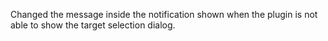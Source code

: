 Changed the message inside the notification shown when the plugin is not able to show the target selection dialog.
